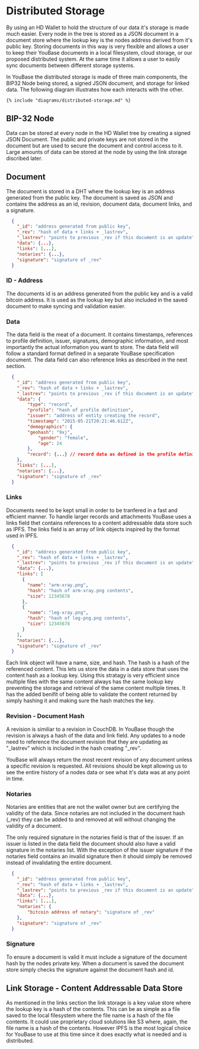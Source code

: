 # Distributed Storage

By using an HD Wallet to hold the structure of our data it's storage is made much easier. Every node in the tree is stored as a JSON document in a document store where the lookup key is the nodes address derived from it's public key. Storing documents in this way is very flexible and allows a user to keep their YouBase documents in a local filesystem, cloud storage, or our proposed distributed system. At the same time it allows a user to easily sync documents between different storage systems.

In YouBase the distributed storage is made of three main components, the BIP32 Node being stored, a signed JSON document, and storage for linked data. The following diagram illustrates how each interacts with the other.  

```mermaid
{% include "diagrams/distributed-storage.md" %}
```

## BIP-32 Node

Data can be stored at every node in the HD Wallet tree by creating a signed JSON Document. The public and private keys are not stored in the document but are used to secure the document and control access to it. Large amounts of data can be stored at the node by using the link storage discribed later.

## Document

The document is stored in a DHT where the lookup key is an address generated from the public key. The document is saved as JSON and contains the address as an id, revision, document data, document links, and a signature.

```json
  {
  	"_id": "address generated from public key",
  	"_rev": "hash of data + links + _lastrev",
  	"_lastrev": "points to previous _rev if this document is an update",
  	"data": {...},
  	"links": [...],
    "notaries": {...},
  	"signature": "signature of _rev"
  }
```

### ID - Address

The documents id is an address generated from the public key and is a valid bitcoin address. It is used as the lookup key but also included in the saved document to make syncing and validation easier.

### Data

The data field is the meat of a document. It contains timestamps, references to profile definition, issuer, signatures, demographic information, and most importantly the actual information you want to store. The data field will follow a standard format defined in a separate YouBase specification document. The data field can also reference links as described in the next section.

```json
  {
  	"_id": "address generated from public key",
  	"_rev": "hash of data + links + _lastrev",
  	"_lastrev": "points to previous _rev if this document is an update",
  	"data": {
  		"type": "record",
  		"profile": "hash of profile definition",
  		"issuer": "address of entity creating the record",
  		"timestamp": "2015-05-21T20:21:46.612Z",
  		"demographics": {
        "geohash": "9xj",
  			"gender": "female",
  			"age": 24
  		},
  		"record": {...} // record data as defined in the profile definition
  	},
  	"links": [...],
    "notaries": {...},
  	"signature": "signature of _rev"
  }
```

### Links

Documents need to be kept small in order to be tranfered in a fast and efficient manner. To handle larger records and attachments YouBase uses a links field thet contains references to a content addressable data store such as IPFS. The links field is an array of link objects inspired by the format used in IPFS. 

```json
  {
  	"_id": "address generated from public key",
  	"_rev": "hash of data + links + _lastrev",
  	"_lastrev": "points to previous _rev if this document is an update",
  	"data": {...},
  	"links": [
  	  {
  	  	"name": "arm-xray.png",
  	  	"hash": "hash of arm-xray.png contents",
  	  	"size": 12345678
  	  },
  	  {
  	  	"name": "leg-xray.png",
  	  	"hash": "hash of leg-png.png contents",
  	  	"size": 12345678
  	  }
  	],
    "notaries": {...},
  	"signature": "signature of _rev"
  }
```

Each link object will have a name, size, and hash. The hash is a hash of the referenced content. This lets us store the data in a data store that uses the content hash as a lookup key. Using this stratagy is very efficient since multiple files with the same content always has the same lookup key preventing the storage and retrieval of the same content multiple times. It has the added benifit of being able to validate the content returned by simply hashing it and making sure the hash matches the key.

### Revision - Document Hash

A revision is similiar to a revision in CouchDB. In YouBase though the revision is always a hash of the data and link field. Any updates to a node need to reference the document revision that they are updating as "\_lastrev" which is included in the hash creating "\_rev".

YouBase will always return the most recent revision of any document unless a specific revision is requested. All revisions should be kept allowing us to see the entire history of a nodes data or see what it's data was at any point in time.

### Notaries

Notaries are entities that are not the wallet owner but are certifying the validity of the data. Since notaries are not included in the document hash (\_rev) they can be added to and removed at will without changing the validity of a document. 

The only required signature in the notaries field is that of the issuer. If an issuer is listed in the data field the document should also have a valid signature in the notaries list. With the exception of the issuer signature if the notaries field contains an invalid signature then it should simply be removed instead of invalidating the entire document. 

```json
  {
  	"_id": "address generated from public key",
  	"_rev": "hash of data + links + _lastrev",
  	"_lastrev": "points to previous _rev if this document is an update",
  	"data": {...},
  	"links": [...],
    "notaries": {
    	"bitcoin address of notary": "signature of _rev"
   	},
  	"signature": "signature of _rev"
  }
```

### Signature

To ensure a document is valid it must include a signature of the document hash by the nodes private key. When a document is saved the document store simply checks the signature against the document hash and id.

## Link Storage - Content Addressable Data Store

As mentioned in the links section the link storage is a key value store where the lookup key is a hash of the contents. This can be as simple as a file saved to the local filesystem where the file name is a hash of the file contents. It could use proprietary cloud solutions like S3 where, again, the file name is a hash of the contents. However IPFS is the most logical choice for YouBase to use at this time since it does exactly what is needed and is distributed.
